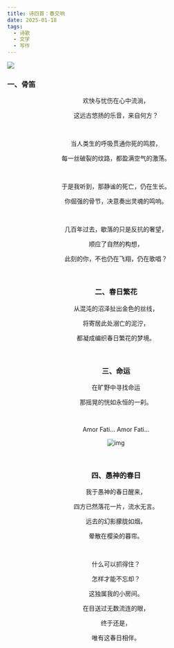 ```yaml
---
title: 诗四首：春交响
date: 2025-01-18
tags:
  - 诗歌
  - 文学
  - 写作
---
```


![](https://pic1.imgdb.cn/item/67a43ef0d0e0a243d4fc1be1.jpg)

### 一、骨笛

<center>欢快与忧伤在心中流淌，

这远古悠扬的乐音，来自何方？

</br>

当人类生的呼吸贯通你死的鸣腔，

每一丝破裂的纹路，都盈满空气的激荡。

<!--more-->

</br>

于是我听到，那静谧的死亡，仍在生长。

你倔强的骨节，决意奏出灵魂的鸣响。

</br>

几百年过去，歇落的只是反抗的奢望，

顺应了自然的构想，

此刻的你，不也仍在飞翔，仍在歌唱？

</br>

### 二、春日繁花

从混沌的沼泽扯出金色的丝线，

将寄居此处溺亡的泥泞，

都凝成编织春日繁花的梦境。

</br>

### 三、命运

在旷野中寻找命运

那摇晃的恍如永恒的一刹。

</br>

Amor Fati… Amor Fati…

![img](https://raptazure.wordpress.com/wp-content/uploads/2025/02/20231003_151734.jpg?w=1024)

</br>

### 四、愚神的春日

我于愚神的春日醒来，

四方已然落花一片，流水无言。

远去的幻影朦胧如烟，

晕散在樱染的暮帘。

</br>

什么可以抓得住？

怎样才能不忘却？

这独属我的小房间。

在目送过无数流连的眼，

终于还是，

唯有这春日相伴。</center>
